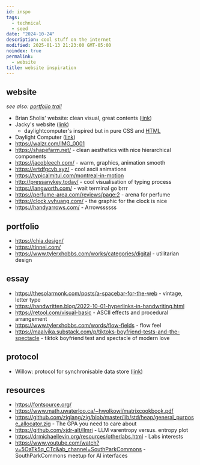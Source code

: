 ```yaml
---
id: inspo
tags:
  - technical
  - seed
date: "2024-10-24"
description: cool stuff on the internet
modified: 2025-01-13 21:23:00 GMT-05:00
noindex: true
permalink:
  - website
title: website inspiration
---
```


## website

_see also: [portfolio trail](https://curius.app/aaron-pham/portfolio)_

- Brian Sholis' website: clean visual, great contents ([link](https://www.sholis.com/))
- Jacky's website ([link](https://jzhao.xyz/))
  - daylightcomputer's inspired but in pure CSS and [HTML](https://github.com/jackyzha0/sunlit)
- Daylight Computer ([link](https://daylightcomputer.com/))
- https://walzr.com/IMG_0001
- https://shapefarm.net/ - clean aesthetics with nice hierarchical components
- https://jacobleech.com/ - warm, graphics, animation smooth
- https://ertdfgcvb.xyz/ - cool ascii animations
- https://typicalmitul.com/montreal-in-motion
- http://pressanykey.today/ - cool visualisation of typing process
- https://langworth.com/ - wait terminal go brrr
- https://perfume-area.com/reviews/page:2 - arena for perfume
- https://clock.vvhuang.com/ - the graphic for the clock is nice
- https://handyarrows.com/ - Arrowssssss

## portfolio

- https://chia.design/
- https://tinnei.com/
- https://www.tylerxhobbs.com/works/categories/digital - utilitarian design

## essay

- https://thesolarmonk.com/posts/a-spacebar-for-the-web - vintage, letter type
- https://handwritten.blog/2022-10-01-hyperlinks-in-handwriting.html
- https://retool.com/visual-basic - ASCII effects and procedural arrangement
- https://www.tylerxhobbs.com/words/flow-fields - flow feel
- https://maalvika.substack.com/p/tiktoks-boyfriend-tests-and-the-spectacle - tiktok boyfriend test and spectacle of modern love

## protocol

- Willow: protocol for synchronisable data store ([link](https://willowprotocol.org/specs/index.html#specifications))

## resources

- https://fontsource.org/
- https://www.math.uwaterloo.ca/~hwolkowi/matrixcookbook.pdf
- https://github.com/ziglang/zig/blob/master/lib/std/heap/general_purpose_allocator.zig - The GPA you need to care about
- https://github.com/xjdr-alt/llmri - LLM varentropy versus. entropy plot
- https://drmichaellevin.org/resources/otherlabs.html - Labs interests
- https://www.youtube.com/watch?v=5OaTk5q_CTc&ab_channel=SouthParkCommons - SouthParkCommons meetup for AI interfaces
